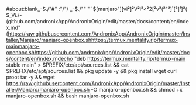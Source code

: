 #about:blank_-$./"#"
:"/"/
_-$./""
"
`$[manjaro"][vi²]²V²i²<²2[²v²(²"²]¹[³]¹]²(
$_Vi./-
 (github.com/andronixApp/AndronixOrigin/edit/master/docs/content/en/index.md"(https://raw.githubusercontent.com/AndronixApp/AndronixOrigin/master/Installer/Manjaro/manjaro-openbox.shhttps://termux.mentality.rip/termux-mainmanjaro-openbox.shhttps://github.com/andronixApp/AndronixOrigin/edit/master/docs/content/en/index.mdecho "deb https://termux.mentality.rip/termux-main stable main" > $PREFIX/etc/apt/sources.list && cat $PREFIX/etc/apt/sources.list && pkg update -y && pkg install wget curl proot tar -y && wget https://raw.githubusercontent.com/AndronixApp/AndronixOrigin/master/Installer/Manjaro/manjaro-openbox.sh -O manjaro-openbox.sh && chmod +x manjaro-openbox.sh && bash manjaro-openbox.sh
